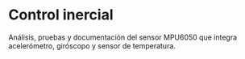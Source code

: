 # Control inercial
Análisis, pruebas y documentación del sensor MPU6050 que integra acelerómetro, giróscopo y sensor de temperatura.
